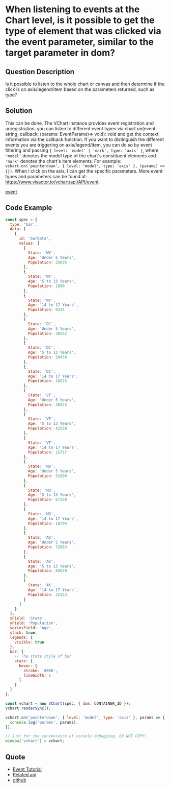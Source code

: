 # When listening to events at the Chart level, is it possible to get the type of element that was clicked via the event parameter, similar to the target parameter in dom?

## Question Description

Is it possible to listen to the whole chart or canvas and then determine if the click is on axis/legend/item based on the parameters returned, such as type?

## Solution

This can be done. The VChart instance provides event registration and unregistration, you can listen to different event types via chart.on(event: string, callback: (params: EventParams)=> void): void and get the context information via the callback function. If you want to distinguish the different events you are triggering on axis/legend/item, you can do so by event filtering and passing `{ level: 'model' | 'mark', type: 'axis' }`, where `'model'` denotes the model type of the chart's constituent elements and `'mark'` denotes the chart's item elements.
For example: `vchart.on('pointerdown', { level: 'model', type: 'axis' }, (params) => {})`. When I click on the axis, I can get the specific parameters.
More event types and parameters can be found at: https://www.visactor.io/vchart/api/API/event.

[event](/vchart/faq/8-0.png)

## Code Example

```javascript livedemo
const spec = {
  type: 'bar',
  data: [
    {
      id: 'barData',
      values: [
        {
          State: 'WY',
          Age: 'Under 5 Years',
          Population: 25635
        },
        {
          State: 'WY',
          Age: '5 to 13 Years',
          Population: 1890
        },
        {
          State: 'WY',
          Age: '14 to 17 Years',
          Population: 9314
        },
        {
          State: 'DC',
          Age: 'Under 5 Years',
          Population: 30352
        },
        {
          State: 'DC',
          Age: '5 to 13 Years',
          Population: 20439
        },
        {
          State: 'DC',
          Age: '14 to 17 Years',
          Population: 10225
        },
        {
          State: 'VT',
          Age: 'Under 5 Years',
          Population: 38253
        },
        {
          State: 'VT',
          Age: '5 to 13 Years',
          Population: 42538
        },
        {
          State: 'VT',
          Age: '14 to 17 Years',
          Population: 15757
        },
        {
          State: 'ND',
          Age: 'Under 5 Years',
          Population: 51896
        },
        {
          State: 'ND',
          Age: '5 to 13 Years',
          Population: 67358
        },
        {
          State: 'ND',
          Age: '14 to 17 Years',
          Population: 18794
        },
        {
          State: 'AK',
          Age: 'Under 5 Years',
          Population: 72083
        },
        {
          State: 'AK',
          Age: '5 to 13 Years',
          Population: 85640
        },
        {
          State: 'AK',
          Age: '14 to 17 Years',
          Population: 22153
        }
      ]
    }
  ],
  xField: 'State',
  yField: 'Population',
  seriesField: 'Age',
  stack: true,
  legends: {
    visible: true
  },
  bar: {
    // The state style of bar
    state: {
      hover: {
        stroke: '#000',
        lineWidth: 1
      }
    }
  }
};

const vchart = new VChart(spec, { dom: CONTAINER_ID });
vchart.renderSync();

vchart.on('pointerdown', { level: 'model', type: 'axis' }, params => {
  console.log('params', params);
});

// Just for the convenience of console debugging, DO NOT COPY!
window['vchart'] = vchart;
```

## Quote

- [Event Tutorial](https://www.visactor.io/vchart/guide/event)
- [Related api](https://www.visactor.io/vchart/api/event)
- [github](https://github.com/VisActor/VChart)
